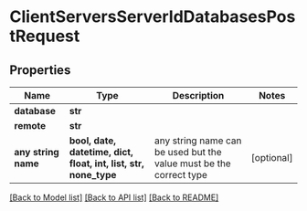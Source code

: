# ClientServersServerIdDatabasesPostRequest


## Properties
Name | Type | Description | Notes
------------ | ------------- | ------------- | -------------
**database** | **str** |  | 
**remote** | **str** |  | 
**any string name** | **bool, date, datetime, dict, float, int, list, str, none_type** | any string name can be used but the value must be the correct type | [optional]

[[Back to Model list]](../README.md#documentation-for-models) [[Back to API list]](../README.md#documentation-for-api-endpoints) [[Back to README]](../README.md)


